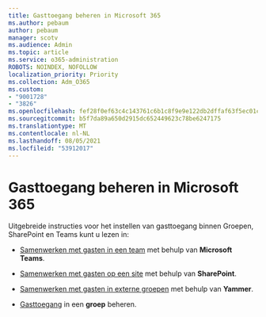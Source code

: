 ```yaml
---
title: Gasttoegang beheren in Microsoft 365
ms.author: pebaum
author: pebaum
manager: scotv
ms.audience: Admin
ms.topic: article
ms.service: o365-administration
ROBOTS: NOINDEX, NOFOLLOW
localization_priority: Priority
ms.collection: Adm_O365
ms.custom:
- "9001728"
- "3826"
ms.openlocfilehash: fef28f0ef63c4c143761c6b1c8f9e9e122db2dffaf63f5ec01c914f89c9a7592
ms.sourcegitcommit: b5f7da89a650d2915dc652449623c78be6247175
ms.translationtype: MT
ms.contentlocale: nl-NL
ms.lasthandoff: 08/05/2021
ms.locfileid: "53912017"
---
```

# <a name="manage-guest-access-in-microsoft-365"></a>Gasttoegang beheren in Microsoft 365

Uitgebreide instructies voor het instellen van gasttoegang binnen Groepen, SharePoint en Teams kunt u lezen in: 

- [Samenwerken met gasten in een team](https://docs.microsoft.com/microsoft-365/solutions/collaborate-as-team?view=o365-worldwide) met behulp van **Microsoft Teams**. 

- [Samenwerken met gasten op een site](https://docs.microsoft.com/microsoft-365/solutions/collaborate-in-site?view=o365-worldwide) met behulp van **SharePoint**. 

- [Samenwerken met gasten in externe groepen](https://docs.microsoft.com/yammer/work-with-external-users/create-and-manage-external-groups?redirectSourcePath=%252farticle%252f9ccd15ce-0efc-4dc1-81bc-4a424ab6f92a.aspx) met behulp van **Yammer**. 

- [Gasttoegang](https://docs.microsoft.com/microsoft-365/admin/create-groups/manage-guest-access-in-groups?view=o365-worldwide) in een **groep** beheren.
